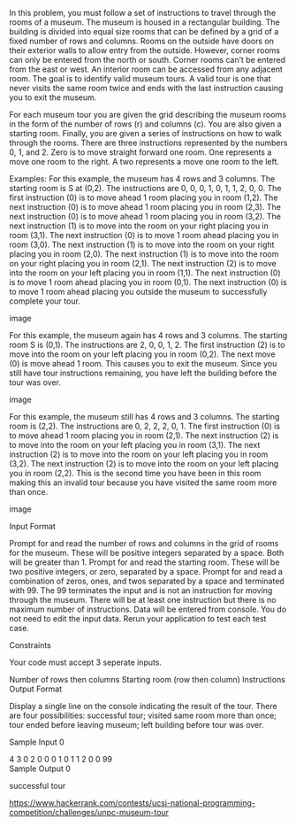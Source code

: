In this problem, you must follow a set of instructions to travel through the rooms of a museum. The museum is housed in a rectangular building. The building is divided into equal size rooms that can be defined by a grid of a fixed number of rows and columns. Rooms on the outside have doors on their exterior walls to allow entry from the outside. However, corner rooms can only be entered from the north or south. Corner rooms can’t be entered from the east or west. An interior room can be accessed from any adjacent room. The goal is to identify valid museum tours. A valid tour is one that never visits the same room twice and ends with the last instruction causing you to exit the museum.

For each museum tour you are given the grid describing the museum rooms in the form of the number of rows (r) and columns (c). You are also given a starting room. Finally, you are given a series of instructions on how to walk through the rooms. There are three instructions represented by the numbers 0, 1, and 2. Zero is to move straight forward one room. One represents a move one room to the right. A two represents a move one room to the left.

Examples: For this example, the museum has 4 rows and 3 columns. The starting room is S at (0,2). The instructions are 0, 0, 0, 1, 0, 1, 1, 2, 0, 0. The first instruction (0) is to move ahead 1 room placing you in room (1,2). The next instruction (0) is to move ahead 1 room placing you in room (2,3). The next instruction (0) is to move ahead 1 room placing you in room (3,2). The next instruction (1) is to move into the room on your right placing you in room (3,1). The next instruction (0) is to move 1 room ahead placing you in room (3,0). The next instruction (1) is to move into the room on your right placing you in room (2,0). The next instruction (1) is to move into the room on your right placing you in room (2,1). The next instruction (2) is to move into the room on your left placing you in room (1,1). The next instruction (0) is to move 1 room ahead placing you in room (0,1). The next instruction (0) is to move 1 room ahead placing you outside the museum to successfully complete your tour.

image

For this example, the museum again has 4 rows and 3 columns. The starting room S is (0,1). The instructions are 2, 0, 0, 1, 2. The first instruction (2) is to move into the room on your left placing you in room (0,2). The next move (0) is move ahead 1 room. This causes you to exit the museum. Since you still have tour instructions remaining, you have left the building before the tour was over.

image

For this example, the museum still has 4 rows and 3 columns. The starting room is (2,2). The instructions are 0, 2, 2, 2, 0, 1. The first instruction (0) is to move ahead 1 room placing you in room (2,1). The next instruction (2) is to move into the room on your left placing you in room (3,1). The next instruction (2) is to move into the room on your left placing you in room (3,2). The next instruction (2) is to move into the room on your left placing you in room (2,2). This is the second time you have been in this room making this an invalid tour because you have visited the same room more than once.

image

Input Format

Prompt for and read the number of rows and columns in the grid of rooms for the museum. These will be positive integers separated by a space. Both will be greater than 1. Prompt for and read the starting room. These will be two positive integers, or zero, separated by a space. Prompt for and read a combination of zeros, ones, and twos separated by a space and terminated with 99. The 99 terminates the input and is not an instruction for moving through the museum. There will be at least one instruction but there is no maximum number of instructions. Data will be entered from console. You do not need to edit the input data. Rerun your application to test each test case.

Constraints

Your code must accept 3 seperate inputs.

Number of rows then columns
Starting room (row then column)
Instructions
Output Format

Display a single line on the console indicating the result of the tour. There are four possibilities: successful tour; visited same room more than once; tour ended before leaving museum; left building before tour was over.

Sample Input 0

4 3
0 2
0 0 0 1 0 1 1 2 0 0 99    
Sample Output 0

successful tour


https://www.hackerrank.com/contests/ucsi-national-programming-competition/challenges/unpc-museum-tour
